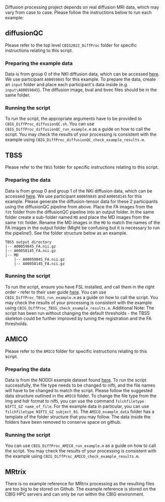 Diffusion processing project depends on real diffusion MRI data, which may vary from case to case. Please follow the instructions below to run each example:

## diffusionQC
Please refer to the top level `CBIG2022_DiffProc` folder for specific instructions relating to this script.
### Preparing the example data
Data is from group 0 of the NKI diffusion data, which can be accessed [here](http://fcon_1000.projects.nitrc.org/indi/enhanced/data/download_nii8.html).
We use participant `A00059845` for this example. 
To prepare the data, create an `input` folder and place each participant's data inside (e.g. `input\A00059845`). The diffusion image, bval and bvec files should be in the same folder.
### Running the script
To run the script, the appropriate arguments have to be provided to `CBIG_DiffProc_diffusionQC.sh`. 
You can use `CBIG_DiffProc_diffusionQC_run_example.m` as a guide on how to call the script. 
You may check the results of your processing is consistent with the example using `CBIG_DiffProc_diffusionQC_check_example_results.m`.

## TBSS
Please refer to the `TBSS` folder for specific instructions relating to this script.
### Preparing the data
Data is from group 0 and group 1 of the NKI diffusion data, which can be accessed [here](http://fcon_1000.projects.nitrc.org/indi/enhanced/data/download_nii8.html).
We use participant `A00059845` and `A00058145` for this example. Please generate the diffusion-tensor data for these 2 participants using the diffusionQC pipeline from above.
Place the FA images from the `fdt` folder from the diffusionQC pipeline into an output folder. In the same folder create a sub-folder named `MD` and place the MD images from the same `fdt` folder.
Rename the MD images in the `MD` to match the names of the FA images in the output folder (Might be confusing but it is necessary to run the pipeline!). See the folder structure below as an example.
```
TBSS output directory 
|-- A00059845_FA.nii.gz 
|-- A00058145_FA.nii.gz 
|-- MD 
    |-- A00059845_FA.nii.gz
    |-- A00058145_FA.nii.gz 
```
### Running the script
To run the script, ensure you have FSL installed, and call them in the right order - refer to their user guide [here](https://fsl.fmrib.ox.ac.uk/fsl/fslwiki/TBSS/UserGuide). 
You can use `CBIG_DiffProc_TBSS_run_example.m` as a guide on how to call the script. 
You may check the results of your processing is consistent with the example using `CBIG_DiffProc_TBSS_check_example_results.m`.
Additional Note: The script has been run without changing the default thresholds - the TBSS skeleton could be further improved by tuning the registration and the FA thresholds.

## AMICO
Please refer to the `AMICO` folder for specific instructions relating to this script.
### Preparing the data
Data is from the NODDI example dataset found [here](https://github.com/daducci/AMICO/wiki/NODDI). 
To run the script successfully, the file type needs to be changed to nifti, and the file names will have to be changed to match the script.
Please follow the suggested data structure outlined in the `AMICO` folder. To change the file type from the img and hdr format to nifti, you can use the command `fslchfiletype NIFTI_GZ name_of_file`.
For the example data in particular, you can use `fslchfiletype NIFTI_GZ subject_01`.
The `AMICO_example_data` folder has a template of the folder structure that you may follow. The data inside the folders have been removed to conserve space on github.
### Running the script
You can use `CBIG_DiffProc_AMICO_run_example.m` as a guide on how to call the script. 
You may check the results of your processing is consistent with the example using `CBIG_DiffProc_AMICO_check_example_results.m`.

## MRtrix
There is no example reference for MRtrix processing as the resulting files are too big to be stored on Github. The example reference is stored on the CBIG HPC servers and can only be run within the CBIG environment.